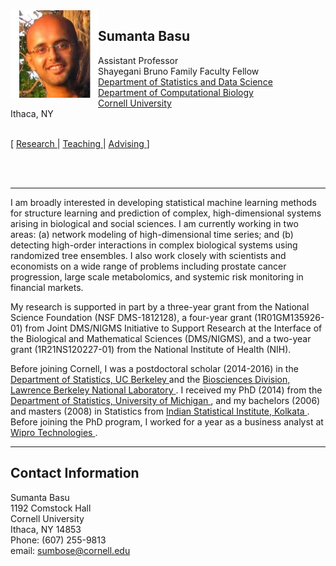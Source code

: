 <html>

<body>
<!-- INTRODUCTION -->

<!-- PROFILE PICTURE -->
<img src="sumanta.jpg" height="140" width="140" alt="Sumanta" align = "left">
<h2> Sumanta Basu </h2> 
Assistant Professor <br> 
Shayegani Bruno Family Faculty Fellow <br>
<a href="http://stat.cornell.edu/"> Department of Statistics and Data Science </a> <br>
<a href="https://bscb.cornell.edu/"> Department of Computational Biology </a> <br>
<a href="https://www.cornell.edu/"> Cornell University </a> <br>
Ithaca, NY <br> <br>
</img>

[ <a href="http://faculty.bscb.cornell.edu/~basu/papers.html"> Research </a> | <a href="http://faculty.bscb.cornell.edu/~basu/teaching.html"> Teaching </a> | <a href="http://faculty.bscb.cornell.edu/~basu/advising.html"> Advising </a>]

<br>
<br>

<hr>
<p>
I am broadly interested in developing statistical machine learning methods for structure learning and prediction of complex, high-dimensional systems arising in biological and social sciences. I am currently working in two areas: (a) network modeling of high-dimensional time series; and (b) detecting high-order interactions in complex biological systems using randomized tree ensembles. I also work closely with scientists and economists on a wide range of problems including  prostate cancer progression, large scale metabolomics, and systemic risk monitoring in financial markets. 
<!-- Most of my papers are available on my <a href="https://scholar.google.com/citations?user=VCuHXdMAAAAJ&hl=en">Google Scholar</a> page. -->
</p>

<p>
My research is supported in part by a three-year grant from the National Science Foundation (NSF DMS-1812128), a four-year grant (1R01GM135926-01) from Joint DMS/NIGMS Initiative to Support Research at the Interface of the Biological and Mathematical Sciences  (DMS/NIGMS), and a two-year grant (1R21NS120227-01) from the National Institute of Health (NIH).
</p>

<p>
Before joining Cornell, I was a postdoctoral scholar (2014-2016) in the <a href="http://statistics.berkeley.edu/">Department of Statistics, UC Berkeley </a> and the <a href="http://biosciences.lbl.gov/"> Biosciences Division, Lawrence Berkeley National Laboratory </a>. I received my PhD (2014) from the <a href="http://lsa.umich.edu/stats/"> Department of Statistics, University of Michigan </a>, and my bachelors (2006) and masters (2008) in Statistics from <a href="http://www.isical.ac.in/"> Indian Statistical Institute, Kolkata </a>. Before joining the PhD program, I worked for a year as a business analyst at <a href="https://www.wipro.com/"> Wipro Technologies </a>.
</p>

<!--
<p>
Here is a link to my <a href="https://scholar.google.com/citations?user=VCuHXdMAAAAJ&hl=en"> Google Scholar profile </a> and my <a href="http://www.stat.berkeley.edu/~sumbose/drafts/CV_Basu_1127.pdf"> CV </a>. 
</p>
-->



<hr>


<h2> Contact Information </h2>
<p>
Sumanta Basu <br>
1192 Comstock Hall <br>
Cornell University <br>
Ithaca, NY 14853 <br>
Phone: (607) 255-9813 <br>
email: <a href="mailto:sumbose@cornell.edu"> sumbose@cornell.edu
</p>

</body>
</html>
